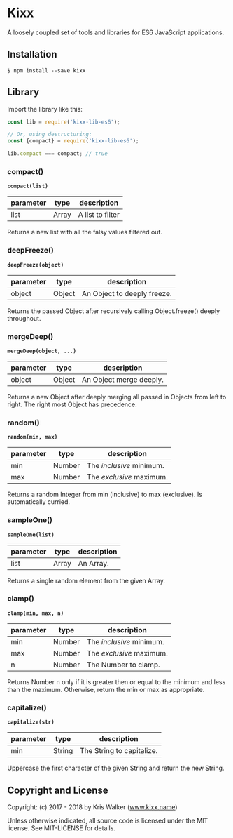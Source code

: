 Kixx
====
A loosely coupled set of tools and libraries for ES6 JavaScript applications.

Installation
------------

```
$ npm install --save kixx
```

## Library
Import the library like this:

```js
const lib = require('kixx-lib-es6');

// Or, using destructuring:
const {compact} = require('kixx-lib-es6');

lib.compact === compact; // true
```

### compact()
__`compact(list)`__

parameter | type | description
--------- | ---- | -----------
list | Array | A list to filter

Returns a new list with all the falsy values filtered out.

### deepFreeze()
__`deepFreeze(object)`__

parameter | type | description
--------- | ---- | -----------
object | Object | An Object to deeply freeze.

Returns the passed Object after recursively calling Object.freeze() deeply throughout.

### mergeDeep()
__`mergeDeep(object, ...)`__

parameter | type | description
--------- | ---- | -----------
object | Object | An Object merge deeply.

Returns a new Object after deeply merging all passed in Objects from left to right. The right most Object has precedence.


### random()
__`random(min, max)`__

parameter | type | description
--------- | ---- | -----------
min | Number | The *inclusive* minimum.
max | Number | The *exclusive* maximum.

Returns a random Integer from min (inclusive) to max (exclusive). Is automatically curried.

### sampleOne()
__`sampleOne(list)`__

parameter | type | description
--------- | ---- | -----------
list | Array | An Array.

Returns a single random element from the given Array.

### clamp()
__`clamp(min, max, n)`__

parameter | type | description
--------- | ---- | -----------
min | Number | The *inclusive* minimum.
max | Number | The *exclusive* maximum.
n   | Number | The Number to clamp.

Returns Number n only if it is greater then or equal to the minimum and less than the maximum. Otherwise, return the min or max as appropriate.

### capitalize()
__`capitalize(str)`__

parameter | type | description
--------- | ---- | -----------
min | String | The String to capitalize.

Uppercase the first character of the given String and return the new String.

Copyright and License
---------------------
Copyright: (c) 2017 - 2018 by Kris Walker (www.kixx.name)

Unless otherwise indicated, all source code is licensed under the MIT license. See MIT-LICENSE for details.

